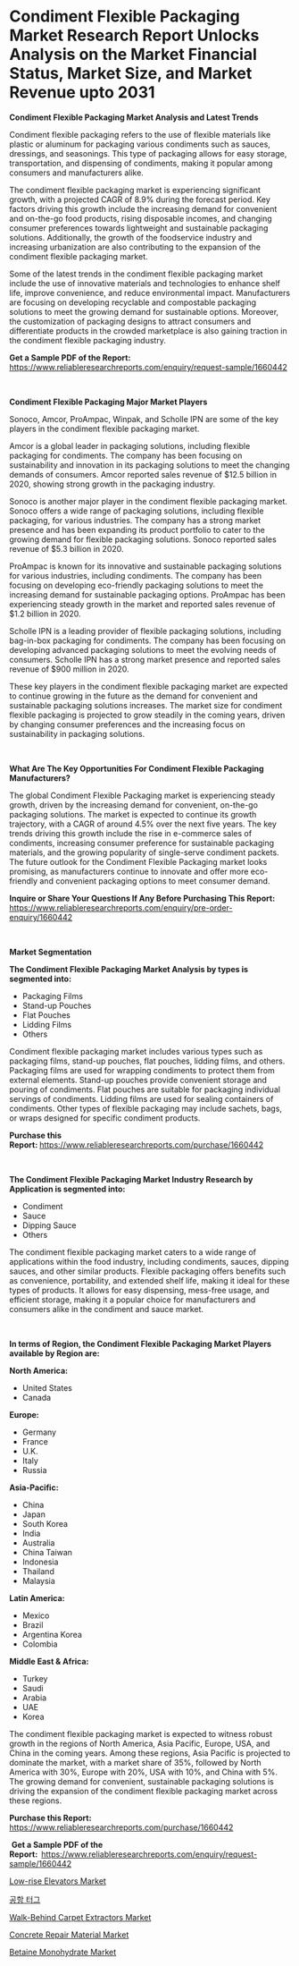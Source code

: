 <p><h1>Condiment Flexible Packaging Market Research Report Unlocks Analysis on the Market Financial Status, Market Size, and Market Revenue upto 2031</h1></p><p><strong>Condiment Flexible Packaging Market Analysis and Latest Trends</strong></p>
<p><p>Condiment flexible packaging refers to the use of flexible materials like plastic or aluminum for packaging various condiments such as sauces, dressings, and seasonings. This type of packaging allows for easy storage, transportation, and dispensing of condiments, making it popular among consumers and manufacturers alike.</p><p>The condiment flexible packaging market is experiencing significant growth, with a projected CAGR of 8.9% during the forecast period. Key factors driving this growth include the increasing demand for convenient and on-the-go food products, rising disposable incomes, and changing consumer preferences towards lightweight and sustainable packaging solutions. Additionally, the growth of the foodservice industry and increasing urbanization are also contributing to the expansion of the condiment flexible packaging market.</p><p>Some of the latest trends in the condiment flexible packaging market include the use of innovative materials and technologies to enhance shelf life, improve convenience, and reduce environmental impact. Manufacturers are focusing on developing recyclable and compostable packaging solutions to meet the growing demand for sustainable options. Moreover, the customization of packaging designs to attract consumers and differentiate products in the crowded marketplace is also gaining traction in the condiment flexible packaging industry.</p></p>
<p><strong>Get a Sample PDF of the Report:&nbsp;</strong> <a href="https://www.reliableresearchreports.com/enquiry/request-sample/1660442">https://www.reliableresearchreports.com/enquiry/request-sample/1660442</a></p>
<p>&nbsp;</p>
<p><strong>Condiment Flexible Packaging Major Market Players</strong></p>
<p><p>Sonoco, Amcor, ProAmpac, Winpak, and Scholle IPN are some of the key players in the condiment flexible packaging market. </p><p>Amcor is a global leader in packaging solutions, including flexible packaging for condiments. The company has been focusing on sustainability and innovation in its packaging solutions to meet the changing demands of consumers. Amcor reported sales revenue of $12.5 billion in 2020, showing strong growth in the packaging industry.</p><p>Sonoco is another major player in the condiment flexible packaging market. Sonoco offers a wide range of packaging solutions, including flexible packaging, for various industries. The company has a strong market presence and has been expanding its product portfolio to cater to the growing demand for flexible packaging solutions. Sonoco reported sales revenue of $5.3 billion in 2020.</p><p>ProAmpac is known for its innovative and sustainable packaging solutions for various industries, including condiments. The company has been focusing on developing eco-friendly packaging solutions to meet the increasing demand for sustainable packaging options. ProAmpac has been experiencing steady growth in the market and reported sales revenue of $1.2 billion in 2020.</p><p>Scholle IPN is a leading provider of flexible packaging solutions, including bag-in-box packaging for condiments. The company has been focusing on developing advanced packaging solutions to meet the evolving needs of consumers. Scholle IPN has a strong market presence and reported sales revenue of $900 million in 2020.</p><p>These key players in the condiment flexible packaging market are expected to continue growing in the future as the demand for convenient and sustainable packaging solutions increases. The market size for condiment flexible packaging is projected to grow steadily in the coming years, driven by changing consumer preferences and the increasing focus on sustainability in packaging solutions.</p></p>
<p>&nbsp;</p>
<p><strong>What Are The Key Opportunities For Condiment Flexible Packaging Manufacturers?</strong></p>
<p><p>The global Condiment Flexible Packaging market is experiencing steady growth, driven by the increasing demand for convenient, on-the-go packaging solutions. The market is expected to continue its growth trajectory, with a CAGR of around 4.5% over the next five years. The key trends driving this growth include the rise in e-commerce sales of condiments, increasing consumer preference for sustainable packaging materials, and the growing popularity of single-serve condiment packets. The future outlook for the Condiment Flexible Packaging market looks promising, as manufacturers continue to innovate and offer more eco-friendly and convenient packaging options to meet consumer demand.</p></p>
<p><strong>Inquire or Share Your Questions If Any Before Purchasing This Report:</strong> <a href="https://www.reliableresearchreports.com/enquiry/pre-order-enquiry/1660442">https://www.reliableresearchreports.com/enquiry/pre-order-enquiry/1660442</a></p>
<p>&nbsp;</p>
<p><strong>Market Segmentation</strong></p>
<p><strong>The Condiment Flexible Packaging Market Analysis by types is segmented into:</strong></p>
<p><ul><li>Packaging Films</li><li>Stand-up Pouches</li><li>Flat Pouches</li><li>Lidding Films</li><li>Others</li></ul></p>
<p><p>Condiment flexible packaging market includes various types such as packaging films, stand-up pouches, flat pouches, lidding films, and others. Packaging films are used for wrapping condiments to protect them from external elements. Stand-up pouches provide convenient storage and pouring of condiments. Flat pouches are suitable for packaging individual servings of condiments. Lidding films are used for sealing containers of condiments. Other types of flexible packaging may include sachets, bags, or wraps designed for specific condiment products.</p></p>
<p><strong>Purchase this Report:&nbsp;</strong><a href="https://www.reliableresearchreports.com/purchase/1660442">https://www.reliableresearchreports.com/purchase/1660442</a></p>
<p>&nbsp;</p>
<p><strong>The Condiment Flexible Packaging Market Industry Research by Application is segmented into:</strong></p>
<p><ul><li>Condiment</li><li>Sauce</li><li>Dipping Sauce</li><li>Others</li></ul></p>
<p><p>The condiment flexible packaging market caters to a wide range of applications within the food industry, including condiments, sauces, dipping sauces, and other similar products. Flexible packaging offers benefits such as convenience, portability, and extended shelf life, making it ideal for these types of products. It allows for easy dispensing, mess-free usage, and efficient storage, making it a popular choice for manufacturers and consumers alike in the condiment and sauce market.</p></p>
<p>&nbsp;</p>
<p><strong>In terms of Region, the Condiment Flexible Packaging Market Players available by Region are:</strong></p>
<p>
    <p> <strong> North America: </strong>
        <ul>
            <li>United States</li>
            <li>Canada</li>
        </ul>
        </p> 
    <p> <strong> Europe: </strong>
        <ul>
            <li>Germany</li>
            <li>France</li>
            <li>U.K.</li>
            <li>Italy</li>
            <li>Russia</li>
        </ul>
        </p> 
    <p> <strong> Asia-Pacific: </strong>
        <ul>
            <li>China</li>
            <li>Japan</li>
            <li>South Korea</li>
            <li>India</li>
            <li>Australia</li>
            <li>China Taiwan</li>
            <li>Indonesia</li>
            <li>Thailand</li>
            <li>Malaysia</li>
        </ul>
        </p> 
    <p> <strong> Latin America: </strong>
        <ul>
            <li>Mexico</li>
            <li>Brazil</li>
            <li>Argentina Korea</li>
            <li>Colombia</li>
        </ul>
        </p> 
    <p> <strong> Middle East & Africa: </strong>
        <ul>
            <li>Turkey</li>
            <li>Saudi</li>
            <li>Arabia</li>
            <li>UAE</li>
            <li>Korea</li>
        </ul>
    </p>
    </p>
<p><p>The condiment flexible packaging market is expected to witness robust growth in the regions of North America, Asia Pacific, Europe, USA, and China in the coming years. Among these regions, Asia Pacific is projected to dominate the market, with a market share of 35%, followed by North America with 30%, Europe with 20%, USA with 10%, and China with 5%. The growing demand for convenient, sustainable packaging solutions is driving the expansion of the condiment flexible packaging market across these regions.</p></p>
<p><strong>Purchase this Report: </strong><a href="https://www.reliableresearchreports.com/purchase/1660442">https://www.reliableresearchreports.com/purchase/1660442</a></p>
<p>&nbsp;<strong>Get a Sample PDF of the Report:&nbsp;&nbsp;</strong><a href="https://www.reliableresearchreports.com/enquiry/request-sample/1660442">https://www.reliableresearchreports.com/enquiry/request-sample/1660442</a></p>
<p><strong></strong></p>
<p><p><a href="https://cat-emmental-94b.notion.site/Low-rise-Elevators-Market-Research-Report-Forecasted-for-Period-from-2024-2031-by-Market-Type-Ma-fed8e37e551f4e849ccf2866ea87d161">Low-rise Elevators Market</a></p><p><a href="https://github.com/oajzkywllm460/Market-Research-Report-List-1/blob/main/6136870185508.md">공항 터그</a></p><p><a href="https://silk-columnist-571.notion.site/Walk-Behind-Carpet-Extractors-Market-Research-Report-The-Key-To-Successful-Business-Strategy-Foreca-003425424a9f492db3b4e2d72f00dc06">Walk-Behind Carpet Extractors Market</a></p><p><a href="https://view.publitas.com/reportprime-1/concrete-repair-material-market-size-2024-2031-global-industrial-analysis-key-geographical-regions-market-share-top-key-players-product-types-and-forecast-research-report/">Concrete Repair Material Market</a></p><p><a href="https://view.publitas.com/reportprime-1/betaine-monohydrate-market-size-2024-2031-global-industrial-analysis-key-geographical-regions-market-share-top-key-players-product-types-and-forecast-research-report/">Betaine Monohydrate Market</a></p></p>